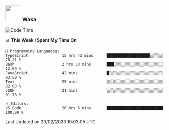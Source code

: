 ### <img src="https://media.giphy.com/media/VgCDAzcKvsR6OM0uWg/giphy.gif" width="50"> Waka

  <!--START_SECTION:waka-->
![Code Time](http://img.shields.io/badge/Code%20Time-1%2C279%20hrs%2051%20mins-blue)

📊 **This Week I Spent My Time On** 

```text
💬 Programming Languages: 
TypeScript               15 hrs 43 mins      ███████████████████░░░░░░   78.21 % 
Bash                     2 hrs 33 mins       ███░░░░░░░░░░░░░░░░░░░░░░   12.69 % 
JavaScript               42 mins             █░░░░░░░░░░░░░░░░░░░░░░░░   03.50 % 
Text                     25 mins             ░░░░░░░░░░░░░░░░░░░░░░░░░   02.08 % 
JSON                     21 mins             ░░░░░░░░░░░░░░░░░░░░░░░░░   01.78 % 

🔥 Editors: 
VS Code                  20 hrs 6 mins       █████████████████████████   100.00 % 

```


 Last Updated on 20/02/2023 10:03:05 UTC
<!--END_SECTION:waka-->
